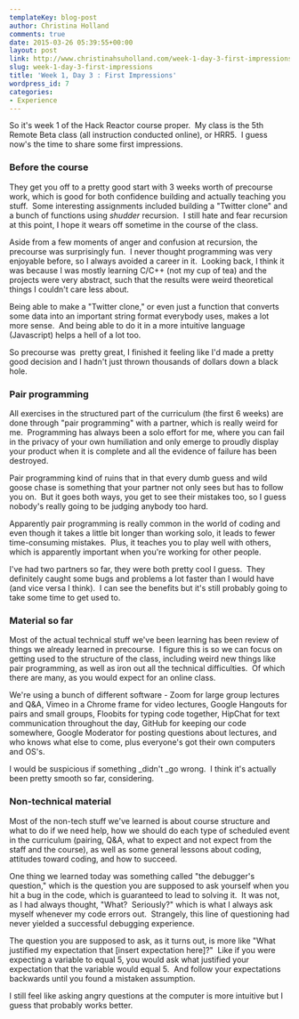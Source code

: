 ```yaml
---
templateKey: blog-post
author: Christina Holland
comments: true
date: 2015-03-26 05:39:55+00:00
layout: post
link: http://www.christinahsuholland.com/week-1-day-3-first-impressions/
slug: week-1-day-3-first-impressions
title: 'Week 1, Day 3 : First Impressions'
wordpress_id: 7
categories:
- Experience
---
```


So it's week 1 of the Hack Reactor course proper.  My class is the 5th Remote Beta class (all instruction conducted online), or HRR5.  I guess now's the time to share some first impressions.


### Before the course


They get you off to a pretty good start with 3 weeks worth of precourse work, which is good for both confidence building and actually teaching you stuff.  Some interesting assignments included building a "Twitter clone" and a bunch of functions using *shudder* recursion.  I still hate and fear recursion at this point, I hope it wears off sometime in the course of the class.

Aside from a few moments of anger and confusion at recursion, the precourse was surprisingly fun.  I never thought programming was very enjoyable before, so I always avoided a career in it.  Looking back, I think it was because I was mostly learning C/C++ (not my cup of tea) and the projects were very abstract, such that the results were weird theoretical things I couldn't care less about.

<!-- more -->

Being able to make a "Twitter clone," or even just a function that converts some data into an important string format everybody uses, makes a lot more sense.  And being able to do it in a more intuitive language (Javascript) helps a hell of a lot too.

So precourse was  pretty great, I finished it feeling like I'd made a pretty good decision and I hadn't just thrown thousands of dollars down a black hole.


### Pair programming


All exercises in the structured part of the curriculum (the first 6 weeks) are done through "pair programming" with a partner, which is really weird for me.  Programming has always been a solo effort for me, where you can fail in the privacy of your own humiliation and only emerge to proudly display your product when it is complete and all the evidence of failure has been destroyed.

Pair programming kind of ruins that in that every dumb guess and wild goose chase is something that your partner not only sees but has to follow you on.  But it goes both ways, you get to see their mistakes too, so I guess nobody's really going to be judging anybody too hard.

Apparently pair programming is really common in the world of coding and even though it takes a little bit longer than working solo, it leads to fewer time-consuming mistakes.  Plus, it teaches you to play well with others, which is apparently important when you're working for other people.

I've had two partners so far, they were both pretty cool I guess.  They definitely caught some bugs and problems a lot faster than I would have (and vice versa I think).  I can see the benefits but it's still probably going to take some time to get used to.


### Material so far


Most of the actual technical stuff we've been learning has been review of things we already learned in precourse.  I figure this is so we can focus on getting used to the structure of the class, including weird new things like pair programming, as well as iron out all the technical difficulties.  Of which there are many, as you would expect for an online class.

We're using a bunch of different software - Zoom for large group lectures and Q&A, Vimeo in a Chrome frame for video lectures, Google Hangouts for pairs and small groups, Floobits for typing code together, HipChat for text communication throughout the day, GitHub for keeping our code somewhere, Google Moderator for posting questions about lectures, and who knows what else to come, plus everyone's got their own computers and OS's.

I would be suspicious if something _didn't _go wrong.  I think it's actually been pretty smooth so far, considering.


### Non-technical material


Most of the non-tech stuff we've learned is about course structure and what to do if we need help, how we should do each type of scheduled event in the curriculum (pairing, Q&A, what to expect and not expect from the staff and the course), as well as some general lessons about coding, attitudes toward coding, and how to succeed.

One thing we learned today was something called "the debugger's question," which is the question you are supposed to ask yourself when you hit a bug in the code, which is guaranteed to lead to solving it.  It was not, as I had always thought, "What?  Seriously?" which is what I always ask myself whenever my code errors out.  Strangely, this line of questioning had never yielded a successful debugging experience.

The question you are supposed to ask, as it turns out, is more like "What justified my expectation that [insert expectation here]?"  Like if you were expecting a variable to equal 5, you would ask what justified your expectation that the variable would equal 5.  And follow your expectations backwards until you found a mistaken assumption.

I still feel like asking angry questions at the computer is more intuitive but I guess that probably works better.
